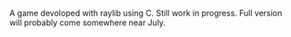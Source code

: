 A game devoloped with raylib using C. Still work in progress. Full version will probably come somewhere near July.
